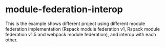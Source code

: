 # module-federation-interop

This is the example shows different project using different module federation implementation (Rspack module federation v1, Rspack module federation v1.5 and webpack module federation), and interop with each other.

